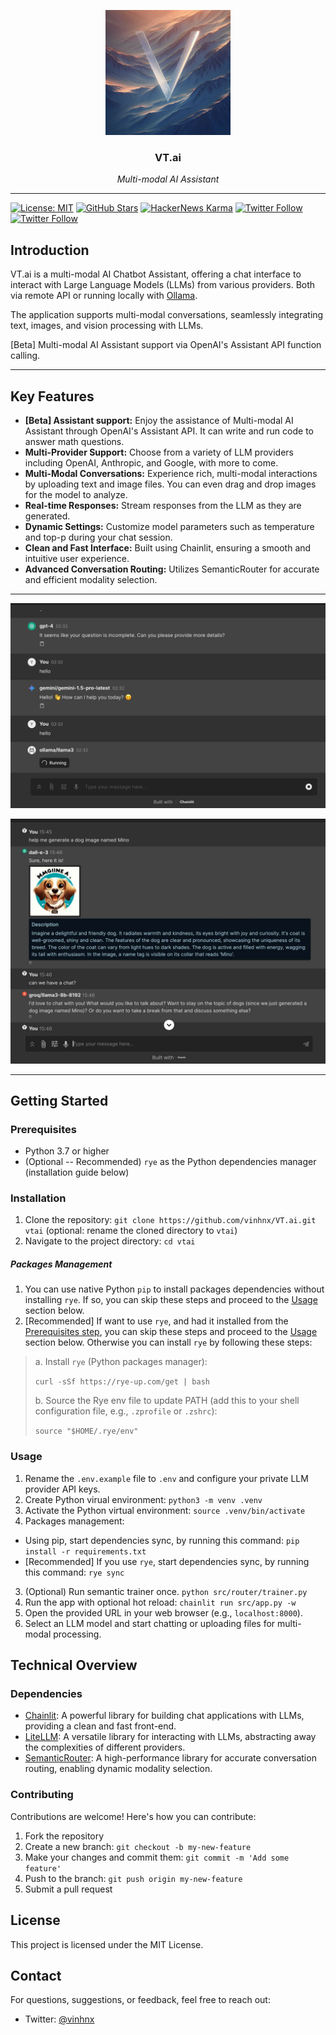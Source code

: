 <p align="center">
  <img src="./public/logo_dark.png" height="200" alt="icon" />
</p>

<h3 align="center">VT.ai</h3>

<p align="center">
  <em>Multi-modal AI Assistant</em>
</p>

---

[![License: MIT](https://img.shields.io/badge/License-MIT-yellow.svg)](https://opensource.org/licenses/MIT)
[![GitHub Stars](https://img.shields.io/github/stars/vinhnx?style=social)](https://github.com/vinhnx)
[![HackerNews Karma](https://img.shields.io/hackernews/user-karma/vinhnx?style=social)](https://news.ycombinator.com/user?id=vinhnx)
[![Twitter Follow](https://img.shields.io/twitter/follow/vinhnx?style=social)](https://twitter.com/vinhnx)
[![Twitter Follow](https://img.shields.io/twitter/follow/vtdotai?style=social)](https://twitter.com/vtdotai)

## Introduction

VT.ai is a multi-modal AI Chatbot Assistant, offering a chat interface to interact with Large Language Models (LLMs) from various providers. Both via remote API or running locally with [Ollama](https://github.com/ollama/ollama/blob/main/README.md#quickstart).

The application supports multi-modal conversations, seamlessly integrating text, images, and vision processing with LLMs.

[Beta] Multi-modal AI Assistant support via OpenAI's Assistant API function calling.

---

## Key Features

- **[Beta] Assistant support:** Enjoy the assistance of Multi-modal AI Assistant through OpenAI's Assistant API. It can write and run code to answer math questions.
- **Multi-Provider Support:** Choose from a variety of LLM providers including OpenAI, Anthropic, and Google, with more to come.
- **Multi-Modal Conversations:** Experience rich, multi-modal interactions by uploading text and image files. You can even drag and drop images for the model to analyze.
- **Real-time Responses:** Stream responses from the LLM as they are generated.
- **Dynamic Settings:** Customize model parameters such as temperature and top-p during your chat session.
- **Clean and Fast Interface:** Built using Chainlit, ensuring a smooth and intuitive user experience.
- **Advanced Conversation Routing:** Utilizes SemanticRouter for accurate and efficient modality selection.

---

![Multi LLM Providers](./src/resources/screenshot/1.jpg)

![Multi-modal Conversation](./src/resources/screenshot/2.jpg)

---

## Getting Started

### Prerequisites

- Python 3.7 or higher
- (Optional -- Recommended) `rye` as the Python dependencies manager (installation guide below)

### Installation

1. Clone the repository: `git clone https://github.com/vinhnx/VT.ai.git vtai` (optional: rename the cloned directory to `vtai`)
2. Navigate to the project directory: `cd vtai`

##### Packages Management

1. You can use native Python `pip` to install packages dependencies without installing `rye`. If so, you can skip these steps and proceed to the [Usage](https://github.com/vinhnx/VT.ai?tab=readme-ov-file#usage) section below.
2. [Recommended] If want to use `rye`, and had it installed from the [Prerequisites step](https://github.com/vinhnx/VT.ai?tab=readme-ov-file#prerequisites), you can skip these steps and proceed to the [Usage](https://github.com/vinhnx/VT.ai?tab=readme-ov-file#usage) section below. Otherwise you can install `rye` by following these steps:

> a. Install `rye` (Python packages manager):
>
> `curl -sSf https://rye-up.com/get | bash`
> 
> b. Source the Rye env file to update PATH (add this to your shell configuration file, e.g., `.zprofile` or `.zshrc`):
>
> `source "$HOME/.rye/env"`

### Usage

1. Rename the `.env.example` file to `.env` and configure your private LLM provider API keys.
3. Create Python virual environment: `python3 -m venv .venv`
4. Activate the Python virtual environment: `source .venv/bin/activate`
2. Packages management:
  + Using pip, start dependencies sync, by running this command: `pip install -r requirements.txt`
  + [Recommended] If you use `rye`, start dependencies sync, by running this command: `rye sync`
3. (Optional) Run semantic trainer once. `python src/router/trainer.py`
4. Run the app with optional hot reload: `chainlit run src/app.py -w`
5. Open the provided URL in your web browser (e.g., `localhost:8000`).
6. Select an LLM model and start chatting or uploading files for multi-modal processing.

## Technical Overview

### Dependencies

- [Chainlit](https://github.com/Chainlit/chainlit): A powerful library for building chat applications with LLMs, providing a clean and fast front-end.
- [LiteLLM](https://github.com/BerriAI/litellm): A versatile library for interacting with LLMs, abstracting away the complexities of different providers.
- [SemanticRouter](https://github.com/aurelio-labs/semantic-router): A high-performance library for accurate conversation routing, enabling dynamic modality selection.

### Contributing

Contributions are welcome! Here's how you can contribute:

1. Fork the repository
2. Create a new branch: `git checkout -b my-new-feature`
3. Make your changes and commit them: `git commit -m 'Add some feature'`
4. Push to the branch: `git push origin my-new-feature`
5. Submit a pull request

## License

This project is licensed under the MIT License.

## Contact

For questions, suggestions, or feedback, feel free to reach out:

- Twitter: [@vinhnx](https://twitter.com/vinhnx)
